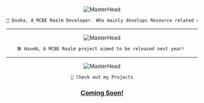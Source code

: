 <div align="center">

![MasterHead](https://media.discordapp.net/attachments/1050591171921072130/1051066675430166528/Untitled4.png?width=1356&height=403)

```diff
👋 Dooka, A MCBE Realm Developer. Who mainly develops Resource related content and formats ui content. 
```
--- ---
![MasterHead](https://media.discordapp.net/attachments/1050591171921072130/1051066333950914580/Untitled_3.png?width=1356&height=566)
```diff
🛠️ HaveN, A MCBE Realm project aimed to be released next year! 
```
--- ---
![MasterHead](https://media.discordapp.net/attachments/1050591171921072130/1051069283741995040/Untitled_4.png?width=1356&height=403)
```diff
📄 Check out my Projects
```
### [Coming Soon!](https://github.com/DookaDessss)
</div>
